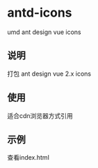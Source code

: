 # antd-icons
umd  ant design vue icons


## 说明

打包 ant design vue 2.x icons 

## 使用

适合cdn浏览器方式引用  

## 示例

查看index.html
